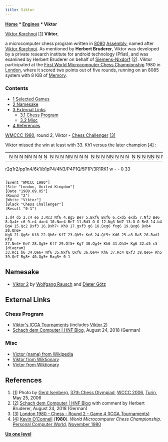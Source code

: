 ```yaml
---
title: Viktor
---
```

**[Home](Home "Home") \* [Engines](Engines "Engines") \* Viktor**



 [](File:ViktorKortschnoi2006.JPG) [Viktor Korchnoi](https://en.wikipedia.org/wiki/Viktor_Korchnoi) <a id="cite-note-1" href="#cite-ref-1">[1]</a> 
**Viktor**,  

a microcomputer chess program written in [8080](8080 "8080") [Assembly](Assembly "Assembly"), named after [Viktor Korchnoi](https://en.wikipedia.org/wiki/Viktor_Korchnoi). As mentioned by **Herbert Bruderer**, Viktor was developed by a private research institute for android technology (Pfiat), and was examined by Herbert Bruderer on behalf of [Siemens-Nixdorf](https://en.wikipedia.org/wiki/Siemens_Nixdorf_Informationssysteme) <a id="cite-note-2" href="#cite-ref-2">[2]</a>.
Viktor participated at the [First World Microcomputer Chess Championship](WMCCC_1980 "WMCCC 1980") 1980 in [London](https://en.wikipedia.org/wiki/London), where it scored two points out of five rounds, running on an 8085 system with 8 KiB of [Memory](Memory "Memory"). 



### Contents


* [1 Selected Games](#selected-games)
* [2 Namesake](#namesake)
* [3 External Links](#external-links)
	+ [3.1 Chess Program](#chess-program)
	+ [3.2 Misc](#misc)
* [4 References](#references)






[WMCCC 1980](WMCCC_1980 "WMCCC 1980"), round 2, Viktor - [Chess Challenger](Chess_Challenger "Chess Challenger") <a id="cite-note-3" href="#cite-ref-3">[3]</a>

Viktor missed the win at least with 33. Kh1 versus the later champion <a id="cite-note-4" href="#cite-ref-4">[4]</a> :





|  |
| --- |
|                                                                              ♜  ♛ ♜  ♟♟ ♞          ♚ ♝ ♟♙        ♘   ♙    ♙ ♕     ♙ ♙   ♖ ♖♔  |


r2q1r2/pp1n4/6k1/b1pP4/4N3/P4P1Q/5P1P/3R1RK1 w - - 0 33 




```

[Event "WMCCC 1980"]
[Site "London, United Kingdom"]
[Date "1980.09.05"]
[Round "2"]
[White "Viktor"]
[Black "Chess Challenger"]
[Result "0-1"]

1.d4 d5 2.c4 e6 3.Nc3 Nf6 4.Bg5 Be7 5.Bxf6 Bxf6 6.cxd5 exd5 7.Nf3 Be6
8.Qa4+ c6 9.e4 dxe4 10.Nxe4 Be7 11.Bd3 O-O 12.Ng3 Nd7 13.O-O Re8 14.b4
Bg4 15.Qc2 Bxf3 16.Bxh7+ Kh8 17.gxf3 g6 18.Bxg6 fxg6 19.Qxg6 Bxb4 20.Qh6+
Kg8 21.Qg6+ Kf8 22.Qh6+ Kf7 23.Qh5+ Ke6 24.Qf5+ Kd6 25.a3 Ba5 26.Rad1 Rf8
27.Ne4+ Ke7 28.Qg5+ Kf7 29.Qf5+ Kg7 30.Qg4+ Kh6 31.Qh3+ Kg6 32.d5 c5 {diagram}
33.Rc1 b6 34.Qe6+ Nf6 35.Nxf6 Qxf6 36.Qe4+ Kh6 37.Rc4 Qxf3 38.Qe6+ Kh5
39.Qe7 Rg8+ 40.Qg5+ Rxg5+ 0-1

```

## Namesake


* [Viktor 2](index.php?title=Viktor_2&action=edit&redlink=1 "Viktor 2 (page does not exist)") by [Wolfgang Rausch](Wolfgang_Rausch "Wolfgang Rausch") and [Dieter Götz](index.php?title=Dieter_G%C3%B6tz&action=edit&redlink=1 "Dieter Götz (page does not exist)")


## External Links


### Chess Program


* [Viktor's ICGA Tournaments](https://www.game-ai-forum.org/icga-tournaments/program.php?id=214) (includes [Viktor 2](index.php?title=Viktor_2&action=edit&redlink=1 "Viktor 2 (page does not exist)"))
* [Schach dem Computer | HNF Blog](https://blog.hnf.de/schach-dem-computer/), August 24, 2018 (German)


### Misc


* [Victor (name) from Wikipedia](https://en.wikipedia.org/wiki/Victor_%28name%29)
* [Viktor from Wiktionary](http://en.wiktionary.org/wiki/Viktor)
* [Victor from Wiktionary](http://en.wiktionary.org/wiki/Victor)


## References


1. <a id="cite-ref-1" href="#cite-note-1">[1]</a> Photo by [Gerd Isenberg](Gerd_Isenberg "Gerd Isenberg"), [37th Chess Olympiad](https://en.wikipedia.org/wiki/37th_Chess_Olympiad), [WCCC 2006](WCCC_2006 "WCCC 2006"), [Turin](https://en.wikipedia.org/wiki/Turin), May 25, 2006
2. <a id="cite-ref-2" href="#cite-note-2">[2]</a> [Schach dem Computer | HNF Blog](https://blog.hnf.de/schach-dem-computer/) with comment by Herbert Bruderer, August 24, 2018 (German)
3. <a id="cite-ref-3" href="#cite-note-3">[3]</a> [London 1980 - Chess - Round 2 - Game 4 (ICGA Tournaments)](https://www.game-ai-forum.org/icga-tournaments/round.php?tournament=13&round=2&id=4)
4. <a id="cite-ref-4" href="#cite-note-4">[4]</a> [Kevin O’Connell](Kevin_O%E2%80%99Connell "Kevin O’Connell") (**1980**). *World Microcomputer Chess Championship*. [Personal Computer World](https://en.wikipedia.org/wiki/Personal_Computer_World), [November 1980](http://www.chesscomputeruk.com/html/publication_archive.html)

**[Up one level](Engines "Engines")**







 

